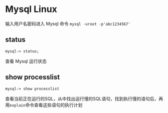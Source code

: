 # Mysql Linux

输入用户名密码进入 Mysql 命令
`mysql -uroot -p'abc1234567'`

## status
`mysql-> status;`

查看 Mysql 运行状态



## show processlist

`mysql-> show processlist`

查看当前正在运行的SQL，从中找出运行慢的SQL语句，找到执行慢的语句后，再用`explain`命令查看这些语句的执行计划